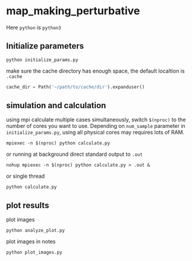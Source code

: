 # map_making_perturbative

Here `python` is `python3`

## Initialize parameters
```
python initialize_params.py
```

make sure the cache directory has enough space, the default localtion is `.cache`
``` python
cache_dir = Path('~/path/to/cache/dir').expanduser()
```
## simulation and calculation
using mpi calculate multiple cases simultaneously, switch `$(nproc)` to the number of cores you want to use. Depending on `num_sample` parameter in `initialize_params.py`, using all physical cores may requires lots of RAM.
```
mpiexec -n $(nproc) python calculate.py
```
or running at background direct standard output to `.out`
```
nohup mpiexec -n $(nproc) python calculate.py > .out &
```
or single thread
```
python calculate.py
```

## plot results
plot images
```
python analyze_plot.py
```

plot images in notes
```
python plot_images.py
```
